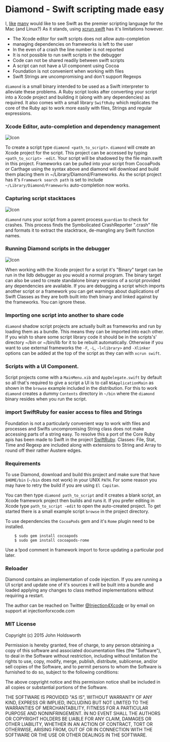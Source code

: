 
# Diamond - Swift scripting made easy

I, [like](https://realm.io/news/swift-for-rubyists/) [many](https://realm.io/news/swift-scripting/)
would like to see Swift as the premier scripting language for the Mac (and Linux?)
As it stands, using [xcrun swift](http://nomothetis.svbtle.com/swift-for-scripting)
has it's limitations however.

* The Xcode editor for swift scripts does not allow auto-completion
* managing dependencies on frameworks is left to the user
* In the even of a crash the line number is not reported
* It is not possible to run swift scripts in the debugger
* Code can not be shared readily between swift scripts
* A script can not have a UI component using Cocoa
* Foundation is not convenient when working with files
* Swift Strings are uncompromising and don't support Regexps

`diamond` is a small binary intended to be used as a Swift interpreter to alleviate these
problems. A Ruby script looks after converting your script into a Xcode project and
building it (along with any dependencies) as required. It also comes with a small library
`SwiftRuby` which replicates the core of the Ruby api to work more easily with files,
Strings and regular expressions.

### Xcode Editor, auto-completion and dependency management

![Icon](http://injectionforxcode.johnholdsworth.com/completion.png)

To create a script type `diamond <path_to_script>`. `diamond` will create an Xcode
project for the script. This project can be accessed by typing `<path_to_script> -edit`.
Your script will be shadowed by the file main.swift in this project. Frameworks can be
pulled into your script from CocoaPods or Carthage using the syntax above and diamond
will download and build them placing them in ~/Library/Diamond/Frameworks.
As the script project has it's `Framework search path` is set to include 
`~/Library/Diamond/Frameworks` auto-completion now works.

### Capturing script stacktaces

![Icon](http://injectionforxcode.johnholdsworth.com/stacktrace.png)

`diamond` runs your script from a parent process `guardian` to check
for crashes. This process finds the Symbolicated CrashReporter ".crash" file
and formats it to extract the stacktrace, de-mangling any Swift function names.

### Running Diamond scripts in the debugger

![Icon](http://injectionforxcode.johnholdsworth.com/debugging.png)

When working with the Xcode project for a script it's "Binary" target can be run
in the lldb debugger as you would a normal program. The binary target can also be
used to create standalone binary versions of a script provided any dependencies
are available. If you are debugging a script which imports another script or a 
framework you can get warnings about duplications of Swift Classes as they
are both built into theh binary and linked against by the frameworks.
You can ignore these.

### Importing one script into another to share code

`diamond` shadow script projects are actually built as frameworks and run by loading
them as a bundle. This means they can be imported into each other. If you wish to
share some script library code it should be in the scripts's' directory ~/bin or
~/bin/lib for it to be rebuilt automatically. Otherwise if you want to use external
frameworks the `-F`, `-L`, `-l<library>` and `-Xlinker` options can be added at the
top of the script as they can with `xcrun swift`.

### Scripts with a UI Component.

Script projects come with a `MainMenu.xib` and `AppDelegate.swift` by default so all that's
required to give a script a UI is to call `NSApplicationMain` as shown in the `browse`
example included in the distribution. For this to work `diamond` creates a dummy `Contents`
directory in `~/bin` where the `diamond` binary resides when you run the script.

### import SwiftRuby for easier access to files and Strings

Foundation is not a particularly convenient way to work with files and processes
and Swifts uncompromising String class does not make accessing parts of a string
easy. To resolve this a port of the Core Ruby apis has been made to Swift in the
project [SwiftRuby](https://RubyNative/SwiftRuby). Classes: File, Stat, Time and Regexp
are included along with extensions to String and Array to round off their rather Austere
edges.

### Requirements

To use Diamond, download and build this project and make sure that have `$HOME/bin`
(`~/bin` does not work) in your UNIX `PATH`. For some reason you may have to retry 
the build if you are using `El Capitan`.

You can then type `diamond path_to_script` and it creates a blank script, an Xcode
framework project then builds and runs it. If you prefer editing in Xcode type
`path_to_script -edit` to open the auto-created project. To get started there
is a small example script `browse` in the project directory.

To use dependencies the `CocoaPods` gem and it's `Rome` plugin need to be installed.

```
    $ sudo gem install cocoapods
    $ sudo gem install cocoapods-rome
```

Use a !pod comment in framework import to force updating a particular pod later.

### Reloader

Diamond contains an implementation of code injection. If you are running a
UI script and update one of it's sources it will be built into a bundle
and loaded applying any changes to class method implementations without
requiring a restart.

The author can be reached on Twitter
[@Injection4Xcode](https://twitter.com/#!/@Injection4Xcode) or by email
on support at injectionforxcode.com

### MIT License

Copyright (c) 2015 John Holdsworth

Permission is hereby granted, free of charge, to any person obtaining a copy
of this software and associated documentation files (the "Software"), to deal
in the Software without restriction, including without limitation the rights
to use, copy, modify, merge, publish, distribute, sublicense, and/or sell
copies of the Software, and to permit persons to whom the Software is
furnished to do so, subject to the following conditions:

The above copyright notice and this permission notice shall be included in
all copies or substantial portions of the Software.

THE SOFTWARE IS PROVIDED "AS IS", WITHOUT WARRANTY OF ANY KIND, EXPRESS OR
IMPLIED, INCLUDING BUT NOT LIMITED TO THE WARRANTIES OF MERCHANTABILITY,
FITNESS FOR A PARTICULAR PURPOSE AND NONINFRINGEMENT. IN NO EVENT SHALL THE
AUTHORS OR COPYRIGHT HOLDERS BE LIABLE FOR ANY CLAIM, DAMAGES OR OTHER
LIABILITY, WHETHER IN AN ACTION OF CONTRACT, TORT OR OTHERWISE, ARISING FROM,
OUT OF OR IN CONNECTION WITH THE SOFTWARE OR THE USE OR OTHER DEALINGS IN
THE SOFTWARE.
